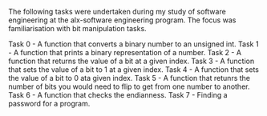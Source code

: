 The following tasks were undertaken during my study of software engineering at the alx-software engineering program. The focus was familiarisation with bit manipulation tasks.

Task 0 - A function that converts a binary number to an unsigned int.
Task 1 - A function that prints a binary representation of a number.
Task 2 - A function that returns the value of a bit at a given index.
Task 3 - A function that sets the value of a bit to 1 at a given index.
Task 4 - A function that sets the value of a bit to 0 ata given index.
Task 5 - A function that retunrs the number of bits you would need to flip to get from one number to another.
Task 6 - A function that checks the endianness.
Task 7 - Finding a password for a program.

